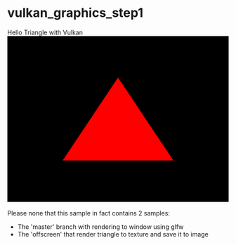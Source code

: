 # vulkan_graphics_step1
Hello Triangle with Vulkan
![](image.png)

Please none that this sample in fact contains 2 samples: 

* The 'master' branch with rendering to window using glfw
* The 'offscreen' that render triangle to texture and save it to image
